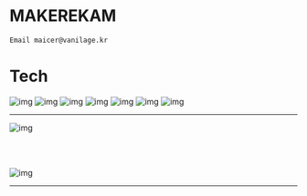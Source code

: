 # MAKEREKAM

`Email maicer@vanilage.kr`

# Tech

![img](https://img.shields.io/badge/-Python-yellow?style=for-the-badge&logo=python)
![img](https://img.shields.io/badge/-C/C++-red?style=for-the-badge&logo=C)
![img](https://img.shields.io/badge/-HTML-blue?style=for-the-badge&logo=HTML5)
![img](https://img.shields.io/badge/-CSS-blue?style=for-the-badge&logo=CSS3)
![img](https://img.shields.io/badge/-JS-purple?style=for-the-badge&logo=JavaScript)
![img](https://img.shields.io/badge/-Java-black?style=for-the-badge)
![img](https://img.shields.io/badge/-Kotlin-pink?style=for-the-badge&logo=Kotlin)

---

![img](https://github-readme-stats.vercel.app/api/top-langs/?username=MAKEREKAM&layout=compact&theme=gruvbox)

<br>
<br>

![img](https://github-readme-stats.vercel.app/api/?username=MAKEREKAM&layout=compact&theme=gruvbox)

---

<!--START_SECTION:waka-->
<!--END_SECTION:waka-->
